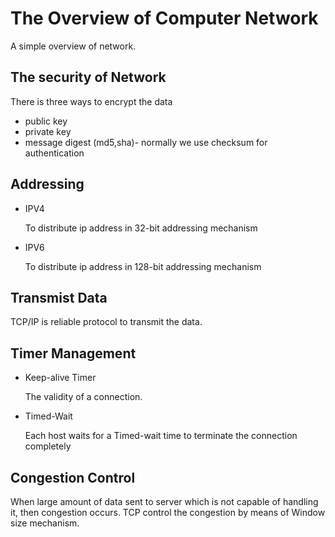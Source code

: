 # The Overview of Computer Network
A simple overview of network.

## The security of Network
There is three ways to encrypt the data
* public key
* private key
* message digest (md5,sha)- normally we use checksum for authentication

## Addressing
* IPV4

    To distribute ip address in 32-bit addressing mechanism
    
* IPV6

    To distribute ip address in 128-bit addressing mechanism

## Transmist Data
TCP/IP is reliable protocol to transmit the data.

## Timer Management
* Keep-alive Timer

    The validity of a connection.

* Timed-Wait

    Each host waits for a Timed-wait time to terminate the connection completely

## Congestion Control

When large amount of data sent to server which is not capable of handling it, then congestion occurs. TCP control the congestion by means of Window size mechanism.